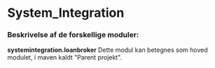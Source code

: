 # System_Integration

### Beskrivelse af de forskellige moduler:

**systemintegration.loanbroker**
Dette modul kan betegnes som hoved modulet, i maven kaldt "Parent projekt". 



